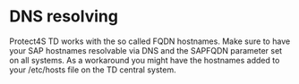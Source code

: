 # DNS resolving

Protect4S TD works with the so called FQDN hostnames. Make sure to have your SAP hostnames resolvable via DNS and the SAPFQDN parameter set on all systems. As a workaround you might have the hostnames added to your /etc/hosts file on the TD central system.
